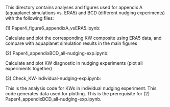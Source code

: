 This directory contains analyses and figures used for appendix A (aquaplanet simulations vs. ERA5) and BCD (different nudging experiments) with the following files:

(1) Paper4_figure6_appendixA_vsERA5.ipynb: 

Calculate and plot the corresponding KW composite using ERA5 data, and compare with aquaplanet simulation results in the main figures

(2) Paper4_appendixBCD_all-nudging-exp.ipynb: 

Calculate and plot KW diagnostic in nudging experiments (plot all experiments together)

(3) Check_KW-individual-nudging-exp.ipynb: 

This is the analysis code for KWs in individual nudging experiment. This code generates data used for plotting. This is the prerequisite for (2) Paper4_appendixBCD_all-nudging-exp.ipynb.
